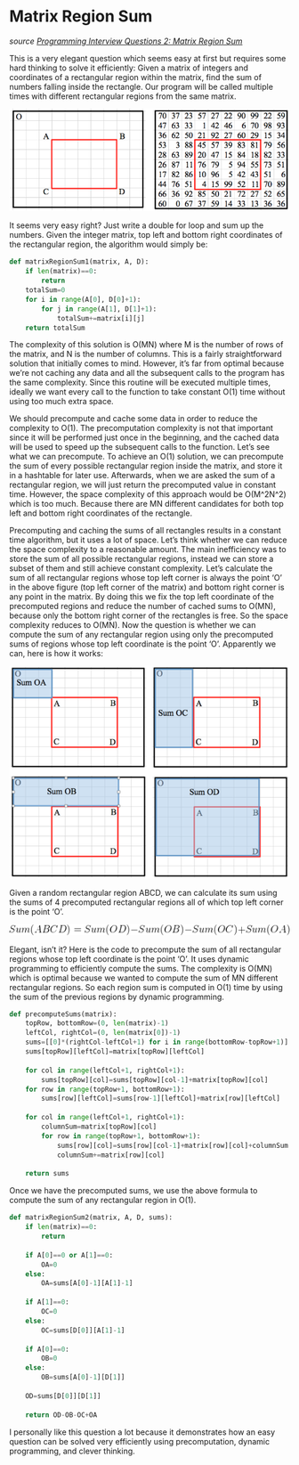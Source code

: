# Matrix Region Sum

_source [Programming Interview Questions 2: Matrix Region Sum](http://www.ardendertat.com/2011/09/20/programming-interview-questions-2-matrix-region-sum/)_

This is a very elegant question which seems easy at first but requires some hard thinking to solve it efficiently: Given a matrix of integers and coordinates of a rectangular region within the matrix, find the sum of numbers falling inside the rectangle. Our program will be called multiple times with different rectangular regions from the same matrix.

![](matrix.png)

It seems very easy right? Just write a double for loop and sum up the numbers. Given the integer matrix, top left and bottom right coordinates of the rectangular region, the algorithm would simply be:

```python
def matrixRegionSum1(matrix, A, D):
    if len(matrix)==0:
        return
    totalSum=0
    for i in range(A[0], D[0]+1):
        for j in range(A[1], D[1]+1):
            totalSum+=matrix[i][j]
    return totalSum
```

The complexity of this solution is O(MN) where M is the number of rows of the matrix, and N is the number of columns. This is a fairly straightforward solution that initially comes to mind. However, it’s far from optimal because we’re not caching any data and all the subsequent calls to the program has the same complexity. Since this routine will be executed multiple times, ideally we want every call to the function to take constant O(1) time without using too much extra space.

We should precompute and cache some data in order to reduce the complexity to O(1). The precomputation complexity is not that important since it will be performed just once in the beginning, and the cached data will be used to speed up the subsequent calls to the function. Let’s see what we can precompute. To achieve an O(1) solution, we can precompute the sum of every possible rectangular region inside the matrix, and store it in a hashtable for later use. Afterwards, when we are asked the sum of a rectangular region, we will just return the precomputed value in constant time. However, the space complexity of this approach would be O(M^2N^2) which is too much. Because there are MN different candidates for both top left and bottom right coordinates of the rectangle.

Precomputing and caching the sums of all rectangles results in a constant time algorithm, but it uses a lot of space. Let’s think whether we can reduce the space complexity to a reasonable amount. The main inefficiency was to store the sum of all possible rectangular regions, instead we can store a subset of them and still achieve constant complexity. Let’s calculate the sum of all rectangular regions whose top left corner is always the point ‘O’ in the above figure (top left corner of the matrix) and bottom right corner is any point in the matrix. By doing this we fix the top left coordinate of the precomputed regions and reduce the number of cached sums to O(MN), because only the bottom right corner of the rectangles is free. So the space complexity reduces to O(MN). Now the question is whether we can compute the sum of any rectangular region using only the precomputed sums of regions whose top left coordinate is the point ‘O’. Apparently we can, here is how it works:

![](matrix2.png)

Given a random rectangular region ABCD, we can calculate its sum using the sums of 4 precomputed rectangular regions all of which top left corner is the point ‘O’.

![](latex.php.png)

Elegant, isn’t it? Here is the code to precompute the sum of all rectangular regions whose top left coordinate is the point ‘O’. It uses dynamic programming to efficiently compute the sums. The complexity is O(MN) which is optimal because we wanted to compute the sum of MN different rectangular regions. So each region sum is computed in O(1) time by using the sum of the previous regions by dynamic programming.

```python
def precomputeSums(matrix):
    topRow, bottomRow=(0, len(matrix)-1)
    leftCol, rightCol=(0, len(matrix[0])-1)
    sums=[[0]*(rightCol-leftCol+1) for i in range(bottomRow-topRow+1)]
    sums[topRow][leftCol]=matrix[topRow][leftCol]

    for col in range(leftCol+1, rightCol+1):
        sums[topRow][col]=sums[topRow][col-1]+matrix[topRow][col]
    for row in range(topRow+1, bottomRow+1):
        sums[row][leftCol]=sums[row-1][leftCol]+matrix[row][leftCol]

    for col in range(leftCol+1, rightCol+1):
        columnSum=matrix[topRow][col]
        for row in range(topRow+1, bottomRow+1):
            sums[row][col]=sums[row][col-1]+matrix[row][col]+columnSum
            columnSum+=matrix[row][col]

    return sums
```

Once we have the precomputed sums, we use the above formula to compute the sum of any rectangular region in O(1).

```python
def matrixRegionSum2(matrix, A, D, sums):
    if len(matrix)==0:
        return

    if A[0]==0 or A[1]==0:
        OA=0
    else:
        OA=sums[A[0]-1][A[1]-1]

    if A[1]==0:
        OC=0
    else:
        OC=sums[D[0]][A[1]-1]

    if A[0]==0:
        OB=0
    else:
        OB=sums[A[0]-1][D[1]]

    OD=sums[D[0]][D[1]]

    return OD-OB-OC+OA
```

I personally like this question a lot because it demonstrates how an easy question can be solved very efficiently using precomputation, dynamic programming, and clever thinking.

